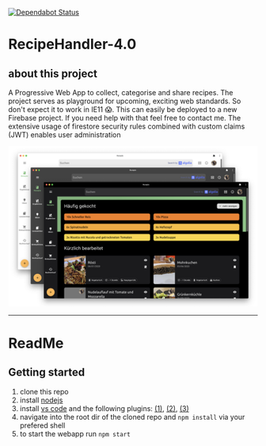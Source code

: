 [![Dependabot Status](https://api.dependabot.com/badges/status?host=github&repo=fabianhinz/RecipeHandler-4.0&identifier=207148306)](https://dependabot.com)

# RecipeHandler-4.0

## about this project

A Progressive Web App to collect, categorise and share recipes. The project serves as playground for upcoming, exciting web standards. So don't expect it to work in IE11 :scream:. This can easily be deployed to a new Firebase project. If you need help with that feel free to contact me. The extensive usage of firestore security rules combined with custom claims (JWT) enables user administration

![](./appPreview.png)
___

# ReadMe

## Getting started

1. clone this repo
1. install [nodejs](https://nodejs.org/en/)
1. install [vs code](https://code.visualstudio.com/) and the following plugins: [(1)](https://marketplace.visualstudio.com/items?itemName=esbenp.prettier-vscode), [(2)](https://marketplace.visualstudio.com/items?itemName=dbaeumer.vscode-eslint), [(3)](https://marketplace.visualstudio.com/items?itemName=vscodeshift.material-ui-snippets)
1. navigate into the root dir of the cloned repo and `npm install` via your prefered shell
1. to start the webapp run `npm start`
